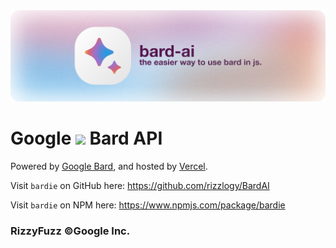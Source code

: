 <picture>
  <source media="(prefers-color-scheme: dark)" srcset="./assets/banner@dark.svg">
  <source media="(prefers-color-scheme: light)" srcset="./assets/banner@light.svg">
  <img alt="BardAI Banner" src="./assets/banner@light.svg">
</picture>

# Google <a href="https://bard.rizzy.eu.org/"><img src="https://camo.githubusercontent.com/adb54264fe2ad5067d07d0752fc32600b4e6250073b01ce8c386575b431e3f06/68747470733a2f2f7777772e677374617469632e636f6d2f6c616d64612f696d616765732f66617669636f6e5f76315f31353031363063646466663766323934636533302e737667" height="20px"></a> Bard API

Powered by [Google Bard](https://bard.google.com/), and hosted by [Vercel](vercel.com).

Visit `bardie` on GitHub here: https://github.com/rizzlogy/BardAI

Visit `bardie` on NPM here: https://www.npmjs.com/package/bardie

### RizzyFuzz ©Google Inc.
